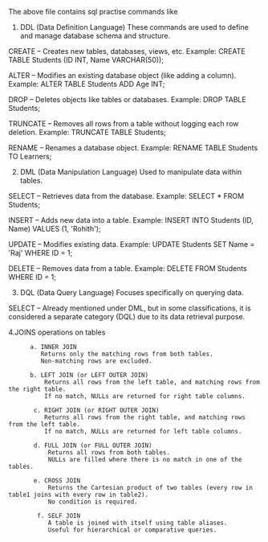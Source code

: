 The above file contains sql practise commands like 

  1. DDL (Data Definition Language)
These commands are used to define and manage database schema and structure.

CREATE – Creates new tables, databases, views, etc.
Example: CREATE TABLE Students (ID INT, Name VARCHAR(50));

ALTER – Modifies an existing database object (like adding a column).
Example: ALTER TABLE Students ADD Age INT;

DROP – Deletes objects like tables or databases.
Example: DROP TABLE Students;

TRUNCATE – Removes all rows from a table without logging each row deletion.
Example: TRUNCATE TABLE Students;

RENAME – Renames a database object.
Example: RENAME TABLE Students TO Learners;




2. DML (Data Manipulation Language)
Used to manipulate data within tables.

SELECT – Retrieves data from the database.
Example: SELECT * FROM Students;

INSERT – Adds new data into a table.
Example: INSERT INTO Students (ID, Name) VALUES (1, 'Rohith');

UPDATE – Modifies existing data.
Example: UPDATE Students SET Name = 'Raj' WHERE ID = 1;

DELETE – Removes data from a table.
Example: DELETE FROM Students WHERE ID = 1;




3. DQL (Data Query Language)
Focuses specifically on querying data.

SELECT – Already mentioned under DML, but in some classifications, it is considered a separate category (DQL) due to its data retrieval purpose.


4.JOINS operations on tables 

          a. INNER JOIN
             Returns only the matching rows from both tables.
             Non-matching rows are excluded.

          b. LEFT JOIN (or LEFT OUTER JOIN)
              Returns all rows from the left table, and matching rows from the right table.
              If no match, NULLs are returned for right table columns.

           c. RIGHT JOIN (or RIGHT OUTER JOIN)
              Returns all rows from the right table, and matching rows from the left table.
              If no match, NULLs are returned for left table columns.

           d. FULL JOIN (or FULL OUTER JOIN)
               Returns all rows from both tables.
               NULLs are filled where there is no match in one of the tables.

           e. CROSS JOIN
               Returns the Cartesian product of two tables (every row in table1 joins with every row in table2).
               No condition is required.

            f. SELF JOIN
               A table is joined with itself using table aliases.
               Useful for hierarchical or comparative queries.

